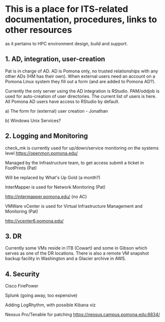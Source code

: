 # This is a place for ITS-related documentation, procedures, links to other resources 
as it pertains to HPC environment design, build and support.

## 1. AD, integration, user-creation

   Pat is in charge of AD. AD is Pomona only, no trusted relationships with any other ADs (HM has their own).
   When external users need an account on a Pomona Linux system they fill out a form (and are added to Pomona AD?).
   
   Currently the only server using the AD integration is RStudio. PAM/oddjob is used for auto-creation of user directories.
   The current list of users is here.
   All Pomona AD users have access to RStudio by default.

   a) The form for (external) user creation - Jonathan
   
   
   b) Windows Unix Services?
   

## 2. Logging and Monitoring

check_mk is currently used for up/down/service monitoring on the systems level
https://openmon.pomona.edu/

Managed by the Infrastructure team, to get access submit a ticket in FootPrints (Pat)

Will be replaced by What's Up Gold (a month?)

InterMapper is used for Network Monitoring (Pat)

http://intermapper.pomona.edu/ (no AC)

VMWare vCenter is used for Virtual Infrastructure Management and Monitoring (Pat)

http://vcenter6.pomona.edu/

## 3. DR

Currently some VMs reside in ITB (Cowart) and some in Gibson which serves as one of the DR locations.
There is also a remote VM snapshot backup facility in Washington and a Glacier archive in AWS.

## 4. Security

Cisco FirePower

Splunk (going away, too expensive)

Adding LogRhythm, with possible Kibana viz

Nessus Pro/Tenable for patching https://nessus.campus.pomona.edu:8834/
